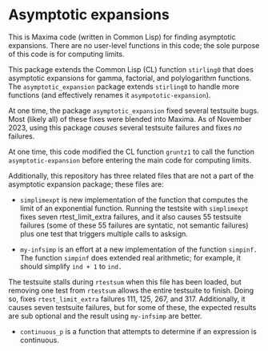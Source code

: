 # Asymptotic expansions

This is Maxima code (written in Common Lisp) for finding asymptotic expansions. There are no user-level functions in this code; the sole purpose of this code is for computing limits. 

This package extends the Common Lisp (CL) function `stirling0` that does 
asymptotic expansions for gamma, factorial, and polylogarithm functions.
The `asymptotic_expansion` package extends `stirling0` to handle 
more functions (and effectively renames it `asympototic-expansion`).

At one time, the package `asymptotic_expansion` fixed several testsuite bugs. Most (likely all) of these fixes were blended into Maxima. As of November 2023, using this package _causes_ several testsuite failures and fixes _no_ failures.

At one time, this code modified the CL function `gruntz1` to call the function `asymptotic-expansion` before entering the main code for computing limits.

Additionally, this repository has three related files that are not a part of the
asymptotic expansion package; these files are:

* `simplimexpt` is new implementation of the function that computes the limit of an exponential function. Running the testsite with `simplimexpt` fixes seven rtest_limit_extra failures, and it also causes 55 testsuite failures (some of these
55 failures are syntatic, not semantic failures) plus one
test that triggers multiple calls to asksign.

* `my-infsimp` is an effort at a new implementation of the function `simpinf.` 
The function `simpinf` does extended real arithmetic; for example, it should
simplify `ind + 1`  to `ind.`

The testsuite stalls during `rtestsum` when this file has been loaded, but 
removing one test from `rtestsum` allows the entire testsuite to finish. Doing so,
fixes `rtest_limit_extra` failures 111, 125, 267, and 317. Additionally, it causes
seven testsuite failures, but for some of these, the expected results are
sub optional and the result using `my-infsimp` are better.

* `continuous_p` is a function that attempts to determine if an expression is continuous.

